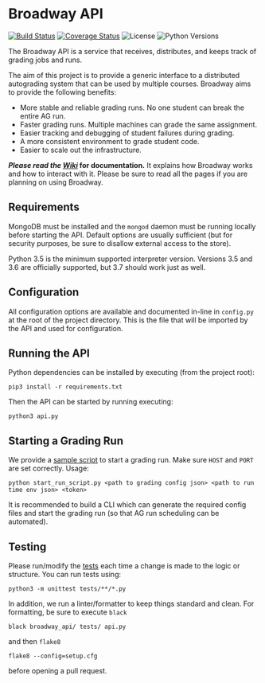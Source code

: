 # Broadway API
[![Build Status](https://www.travis-ci.com/illinois-cs241/broadway-api.svg?branch=master)](https://www.travis-ci.com/illinois-cs241/broadway-api)
[![Coverage Status](https://coveralls.io/repos/github/illinois-cs241/broadway-api/badge.svg?branch=master)](https://coveralls.io/github/illinois-cs241/broadway-api?branch=master)
![License](https://img.shields.io/badge/license-NCSA%2FIllinois-blue.svg)
![Python Versions](https://img.shields.io/badge/python-3.5%20%7C%203.6-blue.svg)

The Broadway API is a service that receives, distributes, and keeps track of grading jobs and runs.

The aim of this project is to provide a generic interface to a distributed autograding system that can be used by multiple courses. Broadway aims to provide the following benefits:
* More stable and reliable grading runs. No one student can break the entire AG run.
* Faster grading runs. Multiple machines can grade the same assignment.
* Easier tracking and debugging of student failures during grading.
* A more consistent environment to grade student code.
* Easier to scale out the infrastructure.

**_Please read the [Wiki](../../wiki)_ for documentation.** It explains how Broadway works and how to interact with it. Please be sure to read all the pages if you are planning on using Broadway.

## Requirements

MongoDB must be installed and the `mongod` daemon must be running locally before starting the API. Default options are usually sufficient (but for security purposes, be sure to disallow external access to the store).

Python 3.5 is the minimum supported interpreter version. Versions 3.5 and 3.6 are officially supported, but 3.7 should work just as well.

## Configuration

All configuration options are available and documented in-line in `config.py` at the root of the project directory. This is the file that will be imported by the API and used for configuration.

## Running the API
Python dependencies can be installed by executing (from the project root):
```shell
pip3 install -r requirements.txt
```

Then the API can be started by running executing:
```shell
python3 api.py
```

## Starting a Grading Run
We provide a [sample script](scripts/start_run_script.py) to start a grading run. Make sure `HOST` and `PORT` are set correctly. Usage:
```shell
python start_run_script.py <path to grading config json> <path to run time env json> <token>
```
It is recommended to build a CLI which can generate the required config files and start the grading run (so that AG run scheduling can be automated).

## Testing
Please run/modify the [tests](tests) each time a change is made to the logic or structure. You can run tests using:
```shell
python3 -m unittest tests/**/*.py
```

In addition, we run a linter/formatter to keep things standard and clean. For formatting, be sure to execute `black`
```shell
black broadway_api/ tests/ api.py
```

and then `flake8`

```shell
flake8 --config=setup.cfg
```

before opening a pull request.
